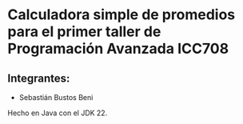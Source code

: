# Calculadora simple de promedios para el primer taller de Programación Avanzada ICC708
## Integrantes:
- Sebastián Bustos Beni

Hecho en Java con el JDK 22.
